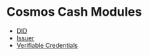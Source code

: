 # Cosmos Cash Modules


- [DID](../../x/did/README.md)
- [Issuer](../../x/issuer/README.md)
- [Verifiable Credentials](../../x/verifiable-credential/spec/README.md)


